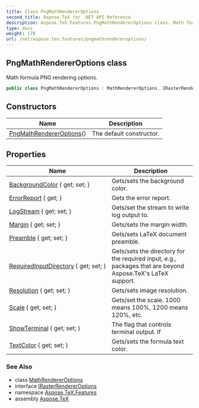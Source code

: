 ```yaml
---
title: Class PngMathRendererOptions
second_title: Aspose.TeX for .NET API Reference
description: Aspose.TeX.Features.PngMathRendererOptions class. Math formula PNG rendering options
type: docs
weight: 170
url: /net/aspose.tex.features/pngmathrendereroptions/
---
```

## PngMathRendererOptions class

Math formula PNG rendering options.

```csharp
public class PngMathRendererOptions : MathRendererOptions, IRasterRendererOptions
```

## Constructors

| Name | Description |
| --- | --- |
| [PngMathRendererOptions](pngmathrendereroptions/)() | The default constructor. |

## Properties

| Name | Description |
| --- | --- |
| [BackgroundColor](../../aspose.tex.features/figurerendereroptions/backgroundcolor/) { get; set; } | Gets/sets the background color. |
| [ErrorReport](../../aspose.tex.features/figurerendereroptions/errorreport/) { get; } | Gets the error report. |
| [LogStream](../../aspose.tex.features/figurerendereroptions/logstream/) { get; set; } | Gets/set the stream to write log output to. |
| [Margin](../../aspose.tex.features/figurerendereroptions/margin/) { get; set; } | Gets/sets the margin width. |
| [Preamble](../../aspose.tex.features/figurerendereroptions/preamble/) { get; set; } | Gets/sets LaTeX document preamble. |
| [RequiredInputDirectory](../../aspose.tex.features/figurerendereroptions/requiredinputdirectory/) { get; set; } | Gets/sets the directory for the required input, e.g., packages that are beyond Aspose.TeX's LaTeX support. |
| [Resolution](../../aspose.tex.features/pngmathrendereroptions/resolution/) { get; set; } | Gets/sets image resolution. |
| [Scale](../../aspose.tex.features/figurerendereroptions/scale/) { get; set; } | Gets/set the scale. 1000 means 100%, 1200 means 120%, etc. |
| [ShowTerminal](../../aspose.tex.features/figurerendereroptions/showterminal/) { get; set; } | The flag that controls terminal output. If |
| [TextColor](../../aspose.tex.features/mathrendereroptions/textcolor/) { get; set; } | Gets/sets the formula text color. |

### See Also

* class [MathRendererOptions](../mathrendereroptions/)
* interface [IRasterRendererOptions](../irasterrendereroptions/)
* namespace [Aspose.TeX.Features](../../aspose.tex.features/)
* assembly [Aspose.TeX](../../)


